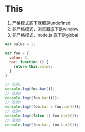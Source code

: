 # This

1. 严格模式底下就都是undefined
1. 非严格模式，浏览器底下是window
1. 非严格模式，node.js 底下是global

```javascript
var value = 1;
  
var foo = {
  value: 2,
  bar: function () {
    return this.value;
  }
}

// 范例1
console.log(foo.bar());
// 范例2
console.log((foo.bar)());
// 范例3
console.log((foo.bar = foo.bar)());
// 范例4
console.log((false || foo.bar)());
// 范例5
console.log((foo.bar, foo.bar)());
```